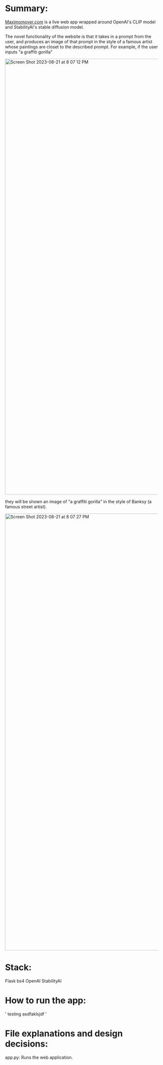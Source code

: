 # Summary:

[Maximomoyer.com](maximomoyer.com) is a live web app wrapped around OpenAI's CLIP model and StabilityAI's stable diffusion model.

The novel functionality of the website is that it takes in a prompt from the user, and produces an image of that prompt in the style of a famous artist whose paintings are closet to the described prompt. For example, if the user inputs "a graffiti gorilla" 

<img width="1437" alt="Screen Shot 2023-08-21 at 8 07 12 PM" src="https://github.com/MaximoMoyer/personal_website/assets/41522480/b0876a2d-c966-4441-bd5e-8518e5c38b3b">

they will be shown an image of "a graffiti gorilla" in the style of Banksy (a famous street artist).

<img width="1440" alt="Screen Shot 2023-08-21 at 8 07 27 PM" src="https://github.com/MaximoMoyer/personal_website/assets/41522480/16649423-963b-4fdb-8f99-95449b12c01e">

# Stack:
Flask
bs4
OpenAI
StabilityAI

# How to run the app:
'
testing
asdfaklsjdf
'


# File explanations and design decisions:
app.py: Runs the web application.


